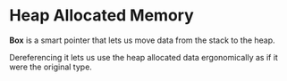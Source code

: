 # Heap Allocated Memory

**Box** is a smart pointer that lets us move data from the stack to the heap.

Dereferencing it lets us use the heap allocated data ergonomically as if it were 
the original type.

